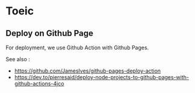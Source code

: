# Toeic

## Deploy on Github Page

For deployment, we use Github Action with Github Pages. 

See also : 
 - https://github.com/JamesIves/github-pages-deploy-action
 - https://dev.to/pierresaid/deploy-node-projects-to-github-pages-with-github-actions-4jco
